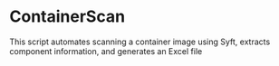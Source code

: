 # ContainerScan
This script automates scanning a container image using Syft, extracts component information, and generates an Excel file

